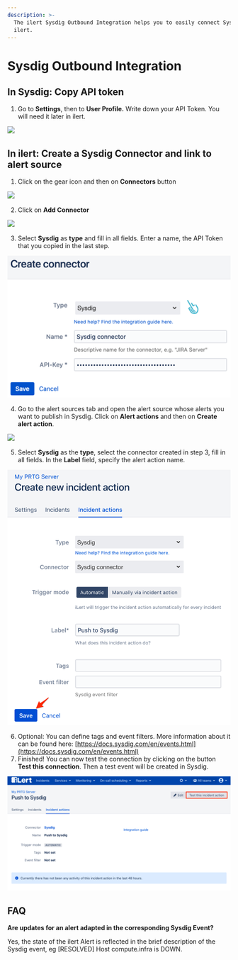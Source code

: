 ```yaml
---
description: >-
  The ilert Sysdig Outbound Integration helps you to easily connect Sysdig with
  ilert.
---
```


# Sysdig Outbound Integration

## In Sysdig: Copy API token <a href="#in-topdesk" id="in-topdesk"></a>

1. Go to **Settings**, then to **User Profile.** Write down your API Token. You will need it later in ilert.

![](<../../.gitbook/assets/Profile\_-\_Settings\_-\_Sysdig (1).png>)

## In ilert: Create a Sysdig Connector and link to alert source <a href="#in-ilert" id="in-ilert"></a>

1. Click on the gear icon and then on **Connectors** button

![](<../../.gitbook/assets/go\_to\_connectors (5).png>)

2. Click on **Add Connector**

![](<../../.gitbook/assets/create\_connector\_button (3).png>)

3. Select **Sysdig** as **type** and fill in all fields. Enter a name, the API Token that you copied in the last step.

![](<../../.gitbook/assets/iLert (5).png>)

4. Go to the alert sources tab and open the alert source whose alerts you want to publish in Sysdig. Click on **Alert actions** and then on **Create alert action**.

![](<../../.gitbook/assets/new\_incident\_action (8).png>)

5. Select **Sysdig** as the **type**, select the connector created in step 3, fill in all fields. In the **Label** field, specify the alert action name.

![](<../../.gitbook/assets/iLert (67).png>)

6. Optional: You can define tags and event filters. More information about it can be found here: [https://docs.sysdig.com/en/events.html](https://docs.sysdig.com/en/events.html)
7. Finished! You can now test the connection by clicking on the button **Test this connection**. Then a test event will be created in Sysdig.

![](<../../.gitbook/assets/iLert (68).png>)

## FAQ <a href="#faq" id="faq"></a>

**Are updates for an alert adapted in the corresponding Sysdig Event?**

Yes, the state of the ilert Alert is reflected in the brief description of the Sysdig event, eg \[RESOLVED] Host compute.infra is DOWN.
